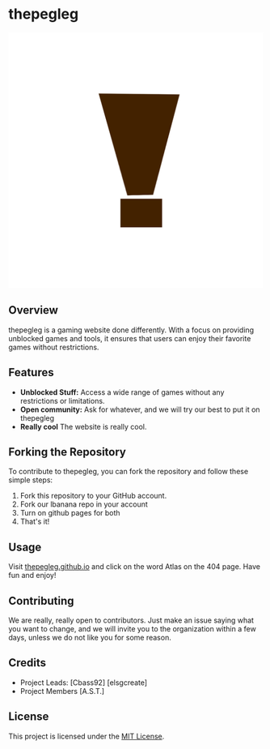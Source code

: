 # thepegleg

![thepegleg Logo](favicon.ico)

## Overview

thepegleg is a gaming website done differently. With a focus on providing unblocked games and tools, it ensures that users can enjoy their favorite games without restrictions.

## Features

- **Unblocked Stuff:** Access a wide range of games without any restrictions or limitations.
- **Open community:** Ask for whatever, and we will try our best to put it on thepegleg
- **Really cool** The website is really cool.

## Forking the Repository

To contribute to thepegleg, you can fork the repository and follow these simple steps:

1. Fork this repository to your GitHub account.
2. Fork our lbanana repo in your account
3. Turn on github pages for both
4. That's it!
   
## Usage

Visit [thepegleg.github.io](https://thepegleg.github.io) and click on the word Atlas on the 404 page. Have fun and enjoy!

## Contributing

We are really, really open to contributors. Just make an issue saying what you want to change, and we will invite you to the organization within a few days, unless we do not like you for some reason.

## Credits

- Project Leads: [Cbass92] [elsgcreate]
- Project Members [A.S.T.]

## License

This project is licensed under the [MIT License](LICENSE).
